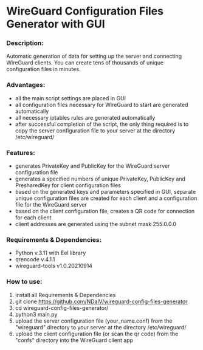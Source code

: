 # WireGuard Configuration Files Generator with GUI
### Description:

Automatic generation of data for setting up the server and connecting WireGuard clients.
You can create tens of thousands of unique configuration files in minutes.

### Advantages:
+ all the main script settings are placed in GUI
+ all configuration files necessary for WireGuard to start are generated automatically
+ all necessary iptables rules are generated automatically
+ after successful completion of the script, the only thing required is to copy the server configuration file to your server at the directory /etc/wireguard/

### Features:
+ generates PrivateKey and PublicKey for the WireGuard server configuration file
+ generates a specified numbers of unique PrivateKey, PublicKey and PresharedKey for client configuration files
+ based on the generated keys and parameters specified in GUI, separate unique configuration files are created for each client and a configuration file for the WireGuard server
+ based on the client configuration file, creates a QR code for connection for each client
+ client addresses are generated using the subnet mask 255.0.0.0


### Requirements & Dependencies:
+ Python v.3.11 with Eel library
+ qrencode v.4.1.1
+ wireguard-tools v1.0.20210914

### How to use:
1. install all Requirements & Dependencies
2. git clone https://github.com/NDalV/wireguard-config-files-generator
3. cd wireguard-config-files-generator/
4. python3 main.py
5. upload the server configuration file (your_name.conf) from the "wireguard" directory to your server at the directory /etc/wireguard/
6. upload the client configuration file (or scan the qr code) from the "confs" directory into the WireGuard client app




